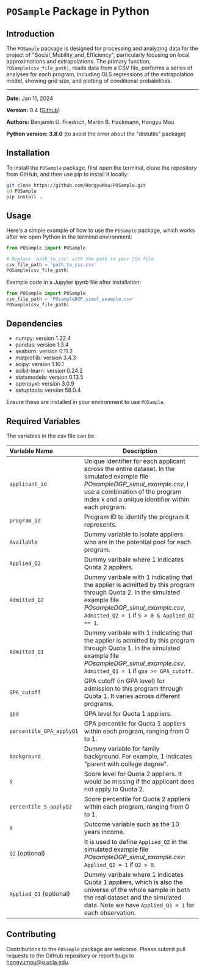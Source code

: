 # `POSample` Package in Python

## Introduction
The `POSample` package is designed for processing and analyzing data for the project of "Social_Mobility_and_Efficiency", particularly focusing on local approximations and extrapolations. The primary function, `POSample(csv_file_path)`, reads data from a CSV file, performs a series of analyses for each program, including OLS regressions of the extrapolation model, showing grid size, and plotting of conditional probabilities.

------

**Date:** Jan 11, 2024

**Version:** 0.4 ([Github](https://github.com/HongyuMou/POSample))

**Authors:** Benjamin U. Friedrich, Martin B. Hackmann, Hongyu Mou

**Python version:** **3.8.0** (to avoid the error about the "distutils" package)

## Installation
To install the `POSample` package, first open the terminal, clone the repository from GitHub, and then use pip to install it locally:

```bash 
git clone https://github.com/HongyuMou/POSample.git
cd POSample
pip install .
```

## Usage

Here's a simple example of how to use the `POSample` package, which works after we open Python in the terminal environment:

```python
from POSample import POSample

# Replace 'path_to_csv' with the path to your CSV file
csv_file_path = 'path_to_csv.csv'
POSample(csv_file_path)
```

Example code in a Jupyter ipynb file after installation:

```python
from POSample import POSample
csv_file_path = 'POsampleDGP_simul_example.csv'
POSample(csv_file_path)
```

## Dependencies

- numpy: version 1.22.4
- pandas: version 1.3.4
- seaborn: version 0.11.2
- matplotlib: version 3.4.3
- scipy: version 1.10.1
- scikit-learn: version 0.24.2
- statsmodels: version 0.13.5
- openpyxl: version 3.0.9
- setuptools: version 58.0.4

Ensure these are installed in your environment to use `POSample`.

## Required Variables

The variables in the csv file can be:

| Variable Name            | Description                                                  |
| :----------------------- | ------------------------------------------------------------ |
| `applicant_id`           | Unique identifier for each applicant across the entire dataset. In the simulated example file *POsampleDGP_simul_example.csv*, I use a combination of the program index `k` and a unique identifier within each program. |
| `program_id`             | Program ID to identify the program it represents.            |
| `Available`              | Dummy variable to isolate appliers who are in the potential pool for each program. |
| `Applied_Q2`             | Dummy varibale where 1 indicates Quota 2 appliers.           |
| `Admitted_Q2`            | Dummy varibale with 1 indicating that the applier is admitted by this program through Quota 2. In the simulated example file *POsampleDGP_simul_example.csv*, `Admitted_Q2 = 1` if `S > 0 & Applied_Q2 == 1`. |
| `Admitted_Q1`            | Dummy varibale with 1 indicating that the applier is admitted by this program through Quota 1. In the simulated example file *POsampleDGP_simul_example.csv*, `Admitted_Q1 = 1` if `gpa >= GPA_cutoff`. |
| `GPA_cutoff`             | GPA cutoff (in GPA level) for admission to this program through Quota 1. It varies across different programs. |
| `gpa`                    | GPA level for Quota 1 appliers.                              |
| `percentile_GPA_applyQ1` | GPA percentile for Quota 1 appliers within each program, ranging from 0 to 1. |
| `background`             | Dummy variable for family background. For example, 1 indicates "parent with college degree". |
| `S`                      | Score level for Quota 2 appliers. It would be missing if the applicant does not apply to Quota 2. |
| `percentile_S_applyQ2`   | Score percentile for Quota 2 appliers within each program, ranging from 0 to 1. |
| `Y`                      | Outcome variable such as the 10 years income.                |
| `Q2` (optional)          | It is used to define `Applied_Q2` in the simulated example file *POsampleDGP_simul_example.csv*: `Applied_Q2 = 1` if `Q2 > 0`. |
| `Applied_Q1` (optional)  | Dummy varibale where 1 indicates Quota 1 appliers, which is also the universe of the whole sample in both the real dataset and the simulated data. Note we have `Applied_Q1 = 1` for each observation. |



## Contributing

Contributions to the `POSample` package are welcome. Please submit pull requests to the GitHub repository or report bugs to hongyumou@g.ucla.edu.



